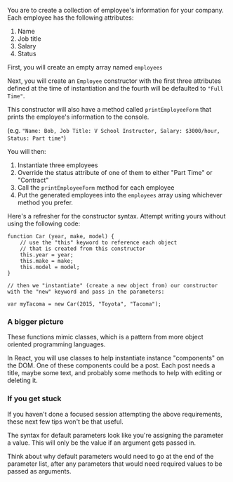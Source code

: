 You are to create a collection of employee's information for your company. Each employee has the following attributes:

1. Name
2. Job title
3. Salary
4. Status

First, you will create an empty array named `employees`

Next, you will create an `Employee` constructor with the first three attributes defined at the time of instantiation and the fourth will be defaulted to `"Full Time"`.

This constructor will also have a method called `printEmployeeForm` that prints the employee's information to the console.

(e.g. `"Name: Bob, Job Title: V School Instructor, Salary: $3000/hour, Status: Part time"`)

You will then:

1. Instantiate three employees
2. Override the status attribute of one of them to either "Part Time" or "Contract"
3. Call the `printEmployeeForm` method for each employee
4. Put the generated employees into the `employees` array using whichever method you prefer.

Here's a refresher for the constructor syntax. Attempt writing yours without using the following code:

```
function Car (year, make, model) {
    // use the "this" keyword to reference each object
    // that is created from this constructor
    this.year = year;
    this.make = make;
    this.model = model;
}

// then we "instantiate" (create a new object from) our constructor with the "new" keyword and pass in the parameters:

var myTacoma = new Car(2015, "Toyota", "Tacoma");

```

### **A bigger picture**

These functions mimic classes, which is a pattern from more object oriented programming languages.

In React, you will use classes to help instantiate instance "components" on the DOM. One of these components could be a post. Each post needs a title, maybe some text, and probably some methods to help with editing or deleting it.

### **If you get stuck**

If you haven't done a focused session attempting the above requirements, these next few tips won't be that useful.

The syntax for default parameters look like you're assigning the parameter a value. This will only be the value if an argument gets passed in.

Think about why default parameters would need to go at the end of the parameter list, after any parameters that would need required values to be passed as arguments.